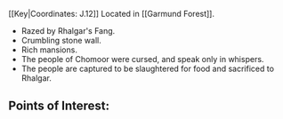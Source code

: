 [[Key|Coordinates: J.12]]
Located in [[Garmund Forest]].

- Razed by Rhalgar's Fang.
- Crumbling stone wall.
- Rich mansions.
- The people of Chomoor were cursed, and speak only in whispers.
- The people are captured to be slaughtered for food and sacrificed to Rhalgar.

Points of Interest:
- 